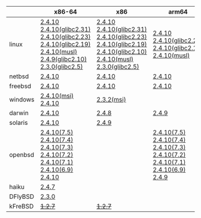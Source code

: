 ||x86-64|x86|arm64|ppc64le|ppc|riscv64|armhf|armel|sparc|mips|mipsel|alpha|
| --- | --- | --- | --- | --- | --- | --- | --- | --- | --- | --- | --- | --- |
|linux|[2.4.10](https://github.com/roswell/sbcl_bin/releases/download/2.4.10/sbcl-2.4.10-x86-64-linux-binary.tar.bz2)<br />[2.4.10(glibc2.31)](https://github.com/roswell/sbcl_bin/releases/download/2.4.10/sbcl-2.4.10-x86-64-linux-glibc2.31-binary.tar.bz2)<br />[2.4.10(glibc2.23)](https://github.com/roswell/sbcl_bin/releases/download/2.4.10/sbcl-2.4.10-x86-64-linux-glibc2.23-binary.tar.bz2)<br />[2.4.10(glibc2.19)](https://github.com/roswell/sbcl_bin/releases/download/2.4.10/sbcl-2.4.10-x86-64-linux-glibc2.19-binary.tar.bz2)<br />[2.4.10(musl)](https://github.com/roswell/sbcl_bin/releases/download/2.4.10/sbcl-2.4.10-x86-64-linux-musl-binary.tar.bz2)<br />[2.4.9(glibc2.10)](https://github.com/roswell/sbcl_bin/releases/download/2.4.9/sbcl-2.4.9-x86-64-linux-glibc2.10-binary.tar.bz2)<br />[2.3.0(glibc2.5)](https://github.com/roswell/sbcl_bin/releases/download/2.3.0/sbcl-2.3.0-x86-64-linux-glibc2.5-binary.tar.bz2)<br />|[2.4.10](https://github.com/roswell/sbcl_bin/releases/download/2.4.10/sbcl-2.4.10-x86-linux-binary.tar.bz2)<br />[2.4.10(glibc2.31)](https://github.com/roswell/sbcl_bin/releases/download/2.4.10/sbcl-2.4.10-x86-linux-glibc2.31-binary.tar.bz2)<br />[2.4.10(glibc2.23)](https://github.com/roswell/sbcl_bin/releases/download/2.4.10/sbcl-2.4.10-x86-linux-glibc2.23-binary.tar.bz2)<br />[2.4.10(glibc2.19)](https://github.com/roswell/sbcl_bin/releases/download/2.4.10/sbcl-2.4.10-x86-linux-glibc2.19-binary.tar.bz2)<br />[2.4.10(glibc2.10)](https://github.com/roswell/sbcl_bin/releases/download/2.4.10/sbcl-2.4.10-x86-linux-glibc2.10-binary.tar.bz2)<br />[2.4.10(musl)](https://github.com/roswell/sbcl_bin/releases/download/2.4.10/sbcl-2.4.10-x86-linux-musl-binary.tar.bz2)<br />[2.3.0(glibc2.5)](https://github.com/roswell/sbcl_bin/releases/download/2.3.0/sbcl-2.3.0-x86-linux-glibc2.5-binary.tar.bz2)<br />|[2.4.10](https://github.com/roswell/sbcl_bin/releases/download/2.4.10/sbcl-2.4.10-arm64-linux-binary.tar.bz2)<br />[2.4.10(glibc2.23)](https://github.com/roswell/sbcl_bin/releases/download/2.4.10/sbcl-2.4.10-arm64-linux-glibc2.23-binary.tar.bz2)<br />[2.4.10(glibc2.19)](https://github.com/roswell/sbcl_bin/releases/download/2.4.10/sbcl-2.4.10-arm64-linux-glibc2.19-binary.tar.bz2)<br />[2.4.10(musl)](https://github.com/roswell/sbcl_bin/releases/download/2.4.10/sbcl-2.4.10-arm64-linux-musl-binary.tar.bz2)<br />|[2.4.10](https://github.com/roswell/sbcl_bin/releases/download/2.4.10/sbcl-2.4.10-ppc64le-linux-binary.tar.bz2)<br />[2.4.10(glibc2.23)](https://github.com/roswell/sbcl_bin/releases/download/2.4.10/sbcl-2.4.10-ppc64le-linux-glibc2.23-binary.tar.bz2)<br />[2.4.10(glibc2.19)](https://github.com/roswell/sbcl_bin/releases/download/2.4.10/sbcl-2.4.10-ppc64le-linux-glibc2.19-binary.tar.bz2)<br />|[2.4.8](https://github.com/roswell/sbcl_bin/releases/download/2.4.8/sbcl-2.4.8-ppc-linux-binary.tar.bz2)<br />|[2.4.8](https://github.com/roswell/sbcl_bin/releases/download/2.4.8/sbcl-2.4.8-riscv64-linux-binary.tar.bz2)<br />|[2.4.8](https://github.com/roswell/sbcl_bin/releases/download/2.4.8/sbcl-2.4.8-armhf-linux-binary.tar.bz2)<br />[2.4.8(glibc2.19)](https://github.com/roswell/sbcl_bin/releases/download/2.4.8/sbcl-2.4.8-armhf-linux-glibc2.19-binary.tar.bz2)<br />[2.4.8(glibc2.13)](https://github.com/roswell/sbcl_bin/releases/download/2.4.8/sbcl-2.4.8-armhf-linux-glibc2.13-binary.tar.bz2)<br />|[2.4.9](https://github.com/roswell/sbcl_bin/releases/download/2.4.9/sbcl-2.4.9-armel-linux-binary.tar.bz2)<br />|~~[1.4.1](https://github.com/roswell/sbcl_bin/releases/download/1.4.1/sbcl-1.4.1-sparc-linux-binary.tar.bz2)~~<br />|~~[1.0.23](https://github.com/roswell/sbcl_bin/releases/download/1.0.23/sbcl-1.0.23-mips-linux-binary.tar.bz2)~~<br />|~~[1.0.28](https://github.com/roswell/sbcl_bin/releases/download/1.0.28/sbcl-1.0.28-mipsel-linux-binary.tar.bz2)~~<br />|~~[1.0.28](https://github.com/roswell/sbcl_bin/releases/download/1.0.28/sbcl-1.0.28-alpha-linux-binary.tar.bz2)~~<br />|
|netbsd|[2.4.10](https://github.com/roswell/sbcl_bin/releases/download/2.4.10/sbcl-2.4.10-x86-64-netbsd-binary.tar.bz2)<br />|[2.4.10](https://github.com/roswell/sbcl_bin/releases/download/2.4.10/sbcl-2.4.10-x86-netbsd-binary.tar.bz2)<br />|[2.4.10](https://github.com/roswell/sbcl_bin/releases/download/2.4.10/sbcl-2.4.10-arm64-netbsd-binary.tar.bz2)<br />||~~[1.0.23](https://github.com/roswell/sbcl_bin/releases/download/1.0.23/sbcl-1.0.23-powerpc-netbsd-binary.tar.bz2)~~<br />||||||||
|freebsd|[2.4.10](https://github.com/roswell/sbcl_bin/releases/download/2.4.10/sbcl-2.4.10-x86-64-freebsd-binary.tar.bz2)<br />|[2.4.10](https://github.com/roswell/sbcl_bin/releases/download/2.4.10/sbcl-2.4.10-x86-freebsd-binary.tar.bz2)<br />|[2.4.10](https://github.com/roswell/sbcl_bin/releases/download/2.4.10/sbcl-2.4.10-arm64-freebsd-binary.tar.bz2)<br />||||||||||
|windows|[2.4.10(msi)](https://github.com/roswell/sbcl_bin/releases/download/2.4.10/sbcl-2.4.10-x86-64-windows-binary.msi)<br />[2.4.10](https://github.com/roswell/sbcl_bin/releases/download/2.4.10/sbcl-2.4.10-x86-64-windows-binary.tar.bz2)<br />|[2.3.2(msi)](https://github.com/roswell/sbcl_bin/releases/download/2.3.2/sbcl-2.3.2-x86-windows-binary.msi)<br />|||||||||||
|darwin|[2.4.10](https://github.com/roswell/sbcl_bin/releases/download/2.4.10/sbcl-2.4.10-x86-64-darwin-binary.tar.bz2)<br />|[2.4.8](https://github.com/roswell/sbcl_bin/releases/download/2.4.8/sbcl-2.4.8-x86-darwin-binary.tar.bz2)<br />|[2.4.9](https://github.com/roswell/sbcl_bin/releases/download/2.4.9/sbcl-2.4.9-arm64-darwin-binary.tar.bz2)<br />||[2.4.8](https://github.com/roswell/sbcl_bin/releases/download/2.4.8/sbcl-2.4.8-ppc-darwin-binary.tar.bz2)<br />||||||||
|solaris|[2.4.10](https://github.com/roswell/sbcl_bin/releases/download/2.4.10/sbcl-2.4.10-x86-64-solaris-binary.tar.bz2)<br />|[2.4.9](https://github.com/roswell/sbcl_bin/releases/download/2.4.9/sbcl-2.4.9-x86-solaris-binary.tar.bz2)<br />|||||||~~[2.0.4](https://github.com/roswell/sbcl_bin/releases/download/2.0.4/sbcl-2.0.4-sparc-solaris-binary.tar.bz2)~~<br />||||
|openbsd|[2.4.10(7.5)](https://github.com/roswell/sbcl_bin/releases/download/2.4.10/sbcl-2.4.10-x86-64-openbsd-7.5-binary.tar.bz2)<br />[2.4.10(7.4)](https://github.com/roswell/sbcl_bin/releases/download/2.4.10/sbcl-2.4.10-x86-64-openbsd-7.4-binary.tar.bz2)<br />[2.4.10(7.3)](https://github.com/roswell/sbcl_bin/releases/download/2.4.10/sbcl-2.4.10-x86-64-openbsd-7.3-binary.tar.bz2)<br />[2.4.10(7.2)](https://github.com/roswell/sbcl_bin/releases/download/2.4.10/sbcl-2.4.10-x86-64-openbsd-7.2-binary.tar.bz2)<br />[2.4.10(7.1)](https://github.com/roswell/sbcl_bin/releases/download/2.4.10/sbcl-2.4.10-x86-64-openbsd-7.1-binary.tar.bz2)<br />[2.4.10(6.9)](https://github.com/roswell/sbcl_bin/releases/download/2.4.10/sbcl-2.4.10-x86-64-openbsd-6.9-binary.tar.bz2)<br />[2.4.10](https://github.com/roswell/sbcl_bin/releases/download/2.4.10/sbcl-2.4.10-x86-64-openbsd-binary.tar.bz2)<br />||[2.4.10(7.5)](https://github.com/roswell/sbcl_bin/releases/download/2.4.10/sbcl-2.4.10-arm64-openbsd-7.5-binary.tar.bz2)<br />[2.4.10(7.4)](https://github.com/roswell/sbcl_bin/releases/download/2.4.10/sbcl-2.4.10-arm64-openbsd-7.4-binary.tar.bz2)<br />[2.4.10(7.3)](https://github.com/roswell/sbcl_bin/releases/download/2.4.10/sbcl-2.4.10-arm64-openbsd-7.3-binary.tar.bz2)<br />[2.4.10(7.2)](https://github.com/roswell/sbcl_bin/releases/download/2.4.10/sbcl-2.4.10-arm64-openbsd-7.2-binary.tar.bz2)<br />[2.4.10(7.1)](https://github.com/roswell/sbcl_bin/releases/download/2.4.10/sbcl-2.4.10-arm64-openbsd-7.1-binary.tar.bz2)<br />[2.4.10(6.9)](https://github.com/roswell/sbcl_bin/releases/download/2.4.10/sbcl-2.4.10-arm64-openbsd-6.9-binary.tar.bz2)<br />[2.4.9](https://github.com/roswell/sbcl_bin/releases/download/2.4.9/sbcl-2.4.9-arm64-openbsd-binary.tar.bz2)<br />||||||||||
|haiku|[2.4.7](https://github.com/roswell/sbcl_bin/releases/download/2.4.7/sbcl-2.4.7-x86-64-haiku-binary.tar.bz2)<br />||||||||||||
|DFlyBSD|[2.3.0](https://github.com/roswell/sbcl_bin/releases/download/2.3.0/sbcl-2.3.0-x86-64-DFlyBSD-binary.tar.bz2)<br />||||||||||||
|kFreBSD|~~[1.2.7](https://github.com/roswell/sbcl_bin/releases/download/1.2.7/sbcl-1.2.7-x86-64-debian-kfreebsd-binary.tar.bz2)~~<br />|~~[1.2.7](https://github.com/roswell/sbcl_bin/releases/download/1.2.7/sbcl-1.2.7-x86-debian-kfreebsd-binary.tar.bz2)~~<br />|||||||||||
